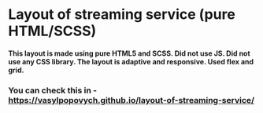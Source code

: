 # Layout of streaming service (pure HTML/SCSS)

#### This layout is made using pure HTML5 and SCSS. Did not use JS. Did not use any CSS library. The layout is adaptive and responsive. Used flex and grid.

### You can check this in - https://vasylpopovych.github.io/layout-of-streaming-service/ 

